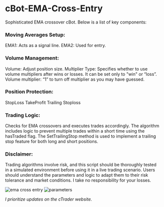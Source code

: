 # cBot-EMA-Cross-Entry
Sophisticated EMA crossover cBot. Below is a list of key components:

### Moving Averages Setup:
EMA1: Acts as a signal line.
EMA2: Used for entry.
### Volume Management:
Volume: Adjust position size.
Multiplier Type: Specifies whether to use volume multipliers after wins or losses. It can be set only to "win" or “loss”.
Volume multiplier: “1” to turn off multiplier as you may have guessed.
### Position Protection:
StopLoss
TakeProfit
Trailing Stoploss
### Trading Logic:
Checks for EMA crossovers and executes trades accordingly.
The algorithm includes logic to prevent multiple trades within a short time using the hasTraded flag.
The SetTrailingStop method is used to implement a trailing stop feature for both long and short positions.
### Disclaimer:
Trading algorithms involve risk, and this script should be thoroughly tested in a simulated environment before using it in a live trading scenario. Users should understand the parameters and logic to adapt them to their risk tolerance and market conditions. I take no responsibility for your losses.

![ema cross entry](https://github.com/mirbyte/cBot-EMA-Cross-Entry/assets/83219244/7617add5-dbd8-42fe-8abd-1349364dbc12)
![parameters](https://github.com/mirbyte/cBot-EMA-Cross-Entry/assets/83219244/7bcba0ed-de92-459b-93ce-c7fd391d61a6)


_I prioritize updates on the cTrader website._
